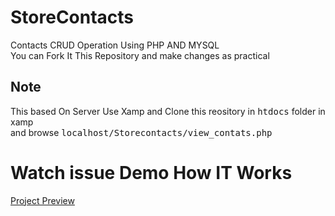 # StoreContacts
Contacts CRUD Operation Using PHP AND MYSQL<br>
You can Fork It This Repository and make changes as practical 
## Note
This based On Server Use Xamp and Clone this reository in <kbd>htdocs</kbd> folder in xamp <br>
and browse <kbd>localhost/Storecontacts/view_contats.php</kbd> 
# Watch issue Demo How IT Works
[Project Preview](https://github.com/ENG-CJ/StoreContacts/issues/2#issue-1315657483)
